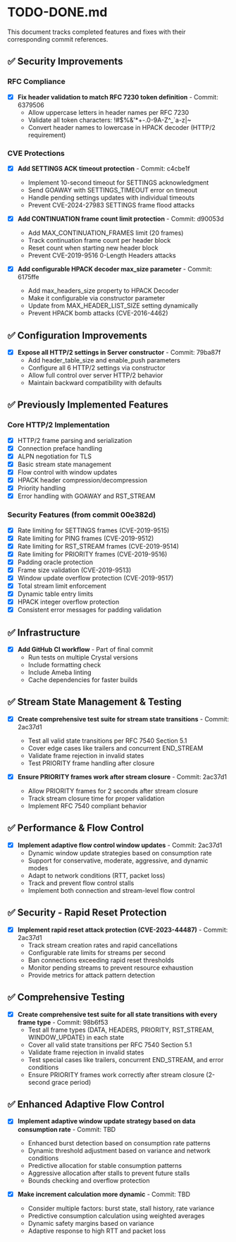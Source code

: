 # TODO-DONE.md

This document tracks completed features and fixes with their corresponding commit references.

## ✅ Security Improvements

### RFC Compliance
- [x] **Fix header validation to match RFC 7230 token definition** - Commit: 6379506
  - Allow uppercase letters in header names per RFC 7230
  - Validate all token characters: !#$%&'*+-.0-9A-Z^_`a-z|~
  - Convert header names to lowercase in HPACK decoder (HTTP/2 requirement)

### CVE Protections
- [x] **Add SETTINGS ACK timeout protection** - Commit: c4cbe1f
  - Implement 10-second timeout for SETTINGS acknowledgment
  - Send GOAWAY with SETTINGS_TIMEOUT error on timeout
  - Handle pending settings updates with individual timeouts
  - Prevent CVE-2024-27983 SETTINGS frame flood attacks

- [x] **Add CONTINUATION frame count limit protection** - Commit: d90053d
  - Add MAX_CONTINUATION_FRAMES limit (20 frames)
  - Track continuation frame count per header block
  - Reset count when starting new header block
  - Prevent CVE-2019-9516 0-Length Headers attacks

- [x] **Add configurable HPACK decoder max_size parameter** - Commit: 6175ffe
  - Add max_headers_size property to HPACK Decoder
  - Make it configurable via constructor parameter
  - Update from MAX_HEADER_LIST_SIZE setting dynamically
  - Prevent HPACK bomb attacks (CVE-2016-4462)

## ✅ Configuration Improvements

- [x] **Expose all HTTP/2 settings in Server constructor** - Commit: 79ba87f
  - Add header_table_size and enable_push parameters
  - Configure all 6 HTTP/2 settings via constructor
  - Allow full control over server HTTP/2 behavior
  - Maintain backward compatibility with defaults

## ✅ Previously Implemented Features

### Core HTTP/2 Implementation
- [x] HTTP/2 frame parsing and serialization
- [x] Connection preface handling
- [x] ALPN negotiation for TLS
- [x] Basic stream state management
- [x] Flow control with window updates
- [x] HPACK header compression/decompression
- [x] Priority handling
- [x] Error handling with GOAWAY and RST_STREAM

### Security Features (from commit 00e382d)
- [x] Rate limiting for SETTINGS frames (CVE-2019-9515)
- [x] Rate limiting for PING frames (CVE-2019-9512)
- [x] Rate limiting for RST_STREAM frames (CVE-2019-9514)
- [x] Rate limiting for PRIORITY frames (CVE-2019-9516)
- [x] Padding oracle protection
- [x] Frame size validation (CVE-2019-9513)
- [x] Window update overflow protection (CVE-2019-9517)
- [x] Total stream limit enforcement
- [x] Dynamic table entry limits
- [x] HPACK integer overflow protection
- [x] Consistent error messages for padding validation

## ✅ Infrastructure

- [x] **Add GitHub CI workflow** - Part of final commit
  - Run tests on multiple Crystal versions
  - Include formatting check
  - Include Ameba linting
  - Cache dependencies for faster builds

## ✅ Stream State Management & Testing

- [x] **Create comprehensive test suite for stream state transitions** - Commit: 2ac37d1
  - Test all valid state transitions per RFC 7540 Section 5.1
  - Cover edge cases like trailers and concurrent END_STREAM
  - Validate frame rejection in invalid states
  - Test PRIORITY frame handling after closure

- [x] **Ensure PRIORITY frames work after stream closure** - Commit: 2ac37d1
  - Allow PRIORITY frames for 2 seconds after stream closure
  - Track stream closure time for proper validation
  - Implement RFC 7540 compliant behavior

## ✅ Performance & Flow Control

- [x] **Implement adaptive flow control window updates** - Commit: 2ac37d1
  - Dynamic window update strategies based on consumption rate
  - Support for conservative, moderate, aggressive, and dynamic modes
  - Adapt to network conditions (RTT, packet loss)
  - Track and prevent flow control stalls
  - Implement both connection and stream-level flow control

## ✅ Security - Rapid Reset Protection

- [x] **Implement rapid reset attack protection (CVE-2023-44487)** - Commit: 2ac37d1
  - Track stream creation rates and rapid cancellations
  - Configurable rate limits for streams per second
  - Ban connections exceeding rapid reset thresholds
  - Monitor pending streams to prevent resource exhaustion
  - Provide metrics for attack pattern detection

## ✅ Comprehensive Testing

- [x] **Create comprehensive test suite for all state transitions with every frame type** - Commit: 98b6f53
  - Test all frame types (DATA, HEADERS, PRIORITY, RST_STREAM, WINDOW_UPDATE) in each state
  - Cover all valid state transitions per RFC 7540 Section 5.1
  - Validate frame rejection in invalid states
  - Test special cases like trailers, concurrent END_STREAM, and error conditions
  - Ensure PRIORITY frames work correctly after stream closure (2-second grace period)

## ✅ Enhanced Adaptive Flow Control

- [x] **Implement adaptive window update strategy based on data consumption rate** - Commit: TBD
  - Enhanced burst detection based on consumption rate patterns
  - Dynamic threshold adjustment based on variance and network conditions
  - Predictive allocation for stable consumption patterns
  - Aggressive allocation after stalls to prevent future stalls
  - Bounds checking and overflow protection

- [x] **Make increment calculation more dynamic** - Commit: TBD
  - Consider multiple factors: burst state, stall history, rate variance
  - Predictive consumption calculation using weighted averages
  - Dynamic safety margins based on variance
  - Adaptive response to high RTT and packet loss